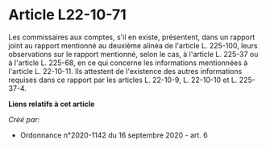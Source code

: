# Article L22-10-71

Les commissaires aux comptes, s'il en existe, présentent, dans un rapport joint au rapport mentionné au deuxième alinéa de
l'article L. 225-100, leurs observations sur le rapport mentionné, selon le cas, à l'article L. 225-37 ou à l'article L.
225-68, en ce qui concerne les informations mentionnées à l'article L. 22-10-11. Ils attestent de l'existence des autres
informations requises dans ce rapport par les articles L. 22-10-9, L. 22-10-10 et L. 225-37-4.

**Liens relatifs à cet article**

_Créé par_:

  - Ordonnance n°2020-1142 du 16 septembre 2020 - art. 6
